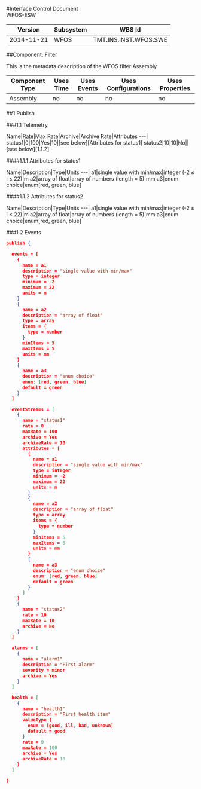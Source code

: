 #Interface Control Document <br> WFOS-ESW

 Version | Subsystem | WBS Id
 ---|---|---
2014-11-21 | WFOS | TMT.INS.INST.WFOS.SWE


##Component: Filter

This is the metadata description of the WFOS filter Assembly



Component Type | Uses Time | Uses Events | Uses Configurations | Uses Properties
---|---|---|---|---
Assembly | no | no | no | no


##1 Publish

###1.1 Telemetry

Name|Rate|Max Rate|Archive|Archive Rate|Attributes
---|
status1|0|100|Yes|10|[see below][Attributes for status1]
status2|10|10|No||[see below][1.1.2]

####1.1.1 Attributes for status1

Name|Description|Type|Units
---|
a1|single value with min/max|integer (-2 ≤ i ≤ 22)|m
a2|array of float|array of numbers (length = 5)|mm
a3|enum choice|enum[red, green, blue]

####1.1.2 Attributes for status2

Name|Description|Type|Units
---|
a1|single value with min/max|integer (-2 ≤ i ≤ 22)|m
a2|array of float|array of numbers (length = 5)|mm
a3|enum choice|enum[red, green, blue]

###1.2 Events



```json
publish {

  events = [
    {
      name = a1
      description = "single value with min/max"
      type = integer
      minimum = -2
      maximum = 22
      units = m
    }
    {
      name = a2
      description = "array of float"
      type = array
      items = {
        type = number
      }
      minItems = 5
      maxItems = 5
      units = mm
    }
    {
      name = a3
      description = "enum choice"
      enum: [red, green, blue]
      default = green
    }
  ]

  eventStreams = [
    {
      name = "status1"
      rate = 0
      maxRate = 100
      archive = Yes
      archiveRate = 10
      attributes = [
        {
          name = a1
          description = "single value with min/max"
          type = integer
          minimum = -2
          maximum = 22
          units = m
        }
        {
          name = a2
          description = "array of float"
          type = array
          items = {
            type = number
          }
          minItems = 5
          maxItems = 5
          units = mm
        }
        {
          name = a3
          description = "enum choice"
          enum: [red, green, blue]
          default = green
        }
      ]
    }
    {
      name = "status2"
      rate = 10
      maxRate = 10
      archive = No
    }
  ]

  alarms = [
    {
      name = "alarm1"
      description = "First alarm"
      severity = minor
      archive = Yes
    }
  ]

  health = [
    {
      name = "health1"
      description = "First health item"
      valueType {
        enum = [good, ill, bad, unknown]
        default = good
      }
      rate = 0
      maxRate = 100
      archive = Yes
      archiveRate = 10
    }
  ]

}

```
